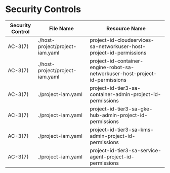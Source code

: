 # Security Controls

<!-- BEGINNING OF SECURITY CONTROLS LIST -->
|Security Control|File Name|Resource Name|
|---|---|---|
|AC-3(7)|./host-project/project-iam.yaml|project-id-cloudservices-sa-networkuser-host-project-id-permissions|
|AC-3(7)|./host-project/project-iam.yaml|project-id-container-engine-robot-sa-networkuser-host-project-id-permissions|
|AC-3(7)|./project-iam.yaml|project-id-tier3-sa-container-admin-project-id-permissions|
|AC-3(7)|./project-iam.yaml|project-id-tier3-sa-gke-hub-admin-project-id-permissions|
|AC-3(7)|./project-iam.yaml|project-id-tier3-sa-kms-admin-project-id-permissions|
|AC-3(7)|./project-iam.yaml|project-id-tier3-sa-service-agent-project-id-permissions|

<!-- END OF SECURITY CONTROLS LIST -->
